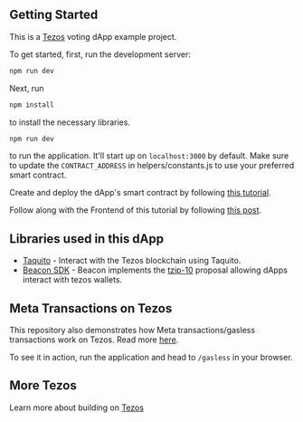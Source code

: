 ## Getting Started

This is a [Tezos](https://tezos.com/) voting dApp example project.

To get started, first, run the development server:

```bash
npm run dev
```

Next, run

```bash
npm install
```

to install the necessary libraries.

```bash
npm run dev
```

to run the application. It'll start up on `localhost:3000` by default. Make sure to update the `CONTRACT_ADDRESS` in helpers/constants.js to use your preferred smart contract.

Create and deploy the dApp's smart contract by following [this tutorial](https://medium.com/@adebola-niran/how-to-build-a-voting-dapp-on-tezos-with-python-and-react-part-1-1b05e7b8f338).

Follow along with the Frontend of this tutorial by following [this post](https://medium.com/@adebola-niran/how-to-build-a-voting-dapp-on-tezos-with-python-and-react-part-2-ac44393331f5).

## Libraries used in this dApp

- [Taquito](https://taquito.com) - Interact with the Tezos blockchain using Taquito.
- [Beacon SDK](https://docs.walletbeacon.io/) - Beacon implements the [tzip-10](https://gitlab.com/tzip/tzip/tree/master/proposals/tzip-10) proposal allowing dApps interact with tezos wallets.

## Meta Transactions on Tezos

This repository also demonstrates how Meta transactions/gasless transactions work on Tezos. Read more [here](https://medium.com/@adebola-niran/how-to-pay-gas-fees-for-users-of-your-dapp-meta-transactions-on-tezos-018125b16651).

To see it in action, run the application and head to `/gasless` in your browser.

## More Tezos

Learn more about building on [Tezos](https://docs.tezos.com)
